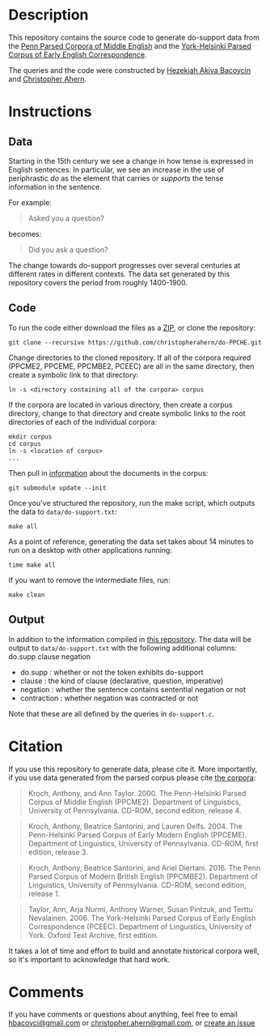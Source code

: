 # Description

This repository contains the source code to generate do-support data from 
the [Penn Parsed Corpora of Middle English](https://www.ling.upenn.edu/hist-corpora/)
and the [York-Helsinki Parsed Corpus of Early English Correspondence](http://www-users.york.ac.uk/~lang22/PCEEC-manual/index.htm).

The queries and the code were constructed by [Hezekiah Akiva Bacovcin](http://www.hakivabacovcin.com/) and 
[Christopher Ahern](http://christopherahern.github.io/).  


# Instructions

## Data

Starting in the 15th century we see a change in how tense is expressed in English sentences.
In particular, we see an increase in the use of periphrastic *do* as the element that carries
or *supports* the tense information in the sentence.

For example:

> Asked you a question?

becomes: 

> Did you ask a question?

The change towards *do*-support  progresses over several centuries at different rates in different contexts.
The data set generated by this repository covers the period from roughly 1400-1900.
 

## Code

To run the code either download the files as a [ZIP](https://github.com/christopherahern/do-PPCHE/archive/master.zip),
 or clone the repository:

    git clone --recursive https://github.com/christopherahern/do-PPCHE.git

Change directories to the cloned repository. If all of the corpora required (PPCME2, PPCEME, PPCMBE2, PCEEC) are all
in the same directory, then create a symbolic link to that directory:

    ln -s <directory containing all of the corpora> corpus

If the corpora are located in various directory, then create a corpus directory, change to that directory and
create symbolic links to the root directories of each of the individual corpora:

    mkdir corpus
    cd corpus
    ln -s <location of corpus>
    ...

Then pull in [information](https://github.com/bacovcin/parsedenglish_database/tree/9a049bd27df1d89acd6ddba3eb58169d964c1f14)
 about the documents in the corpus:

    git submodule update --init

Once you've structured the repository, run the make script, which outputs the data to `data/do-support.txt`:

    make all


As a point of reference, generating the data set takes about 14 minutes to run on a desktop with other applications running:

    time make all

If you want to remove the intermediate files, run:

    make clean

## Output

In addition to the information compiled in [this repository](https://github.com/bacovcin/parsedenglish_database/blob/9a049bd27df1d89acd6ddba3eb58169d964c1f14/English_database.txt).
The data will be output to `data/do-support.txt` with the following additional columns:
do.supp	clause	negation
* do.supp : whether or not the token exhibits do-support
* clause : the kind of clause (declarative, question, imperative)
* negation : whether the sentence contains sentential negation or not
* contraction : whether negation was contracted or not

Note that these are all defined by the queries in `do-support.c`.


# Citation

If you use this repository to generate data, please cite it. More importantly, if you use data generated
from the parsed corpus please cite [the corpora](https://www.ling.upenn.edu/hist-corpora/citing-corpora.html):

> Kroch, Anthony, and Ann Taylor. 2000. The Penn-Helsinki Parsed Corpus of Middle English (PPCME2). Department of Linguistics, University of Pennsylvania. CD-ROM, second edition, release 4. 

> Kroch, Anthony, Beatrice Santorini, and Lauren Delfs. 2004. The Penn-Helsinki Parsed Corpus of Early Modern English (PPCEME). Department of Linguistics, University of Pennsylvania. CD-ROM, first edition, release 3. 

> Kroch, Anthony, Beatrice Santorini, and Ariel Diertani. 2016. The Penn Parsed Corpus of Modern British English (PPCMBE2). Department of Linguistics, University of Pennsylvania. CD-ROM, second edition, release 1.

> Taylor, Ann, Arja Nurmi, Anthony Warner, Susan Pintzuk, and Terttu Nevalainen. 2006. The York-Helsinki Parsed Corpus of Early English Correspondence (PCEEC). Department of Linguistics, University of York. Oxford Text Archive, first edition.

It takes a lot of time and effort to build and annotate historical corpora well, so it's important to acknowledge that hard work. 

# Comments

If you have comments or questions about anything, feel free to email hbacovci@gmail.com 
or christopher.ahern@gmail.com, or [create an issue](https://github.com/christopherahern/do-PPCHE/issues)
